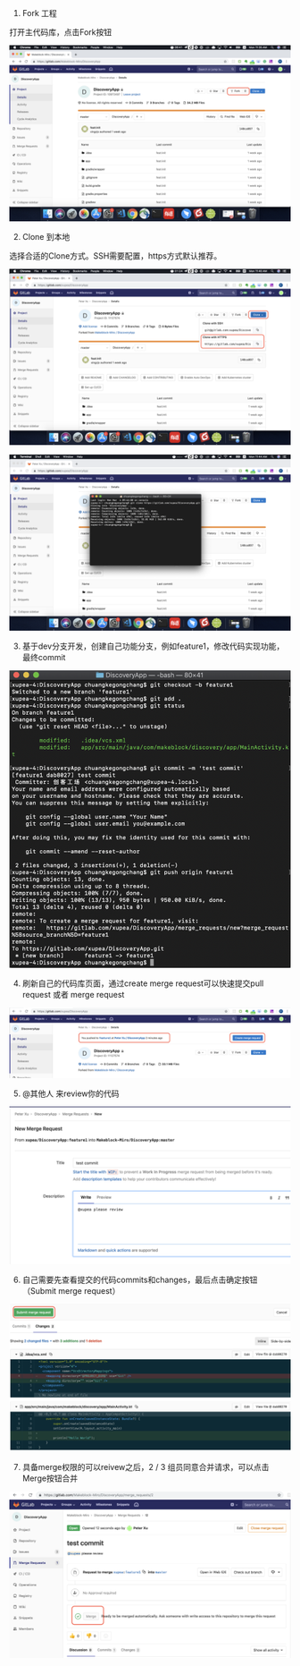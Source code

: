 1. Fork 工程

打开主代码库，点击Fork按钮

![Screenshot](https://github.com/xupea/android_dev/blob/master/assets/Screen%20Shot%202019-03-04%20at%2011.35.06%20AM.png?raw=true)

2. Clone 到本地

选择合适的Clone方式。SSH需要配置，https方式默认推荐。

![Screenshot](https://github.com/xupea/android_dev/blob/master/assets/Screen%20Shot%202019-03-04%20at%2011.40.22%20AM.png?raw=true)

![Screenshot](https://github.com/xupea/android_dev/blob/master/assets/Screen%20Shot%202019-03-04%20at%2011.44.13%20AM.png?raw=true)

3. 基于dev分支开发，创建自己功能分支，例如feature1，修改代码实现功能，最终commit

![Screenshot](https://github.com/xupea/android_dev/blob/master/assets/Screen%20Shot%202019-03-04%20at%2011.49.01%20AM.png?raw=true)

4. 刷新自己的代码库页面，通过create merge request可以快速提交pull request 或者 merge request

![Screenshot](https://github.com/xupea/android_dev/blob/master/assets/Screen%20Shot%202019-03-04%20at%2011.50.40%20AM.png?raw=true)

5. @其他人 来review你的代码

![Screenshot](https://github.com/xupea/android_dev/blob/master/assets/Screen%20Shot%202019-03-04%20at%2011.53.14%20AM.png?raw=true)

6. 自己需要先查看提交的代码commits和changes，最后点击确定按钮（Submit merge request）

![Screenshot](https://github.com/xupea/android_dev/blob/master/assets/Screen%20Shot%202019-03-04%20at%2011.54.50%20AM.png?raw=true)

7. 具备merge权限的可以reivew之后，2 / 3 组员同意合并请求，可以点击Merge按钮合并

![Screenshot](https://github.com/xupea/android_dev/blob/master/assets/Screen%20Shot%202019-03-04%20at%201.22.48%20PM.png?raw=true)
